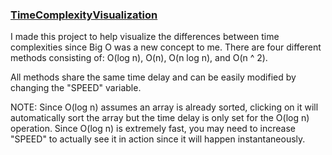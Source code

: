 ### [TimeComplexityVisualization](https://bsong070.github.io/TimeComplexityVisualization/)

I made this project to help visualize the differences between time complexities since Big O was a new concept to me. There are four different methods consisting of: O(log n), O(n), O(n log n), and O(n ^ 2).

All methods share the same time delay and can be easily modified by changing the "SPEED" variable.

NOTE: Since O(log n) assumes an array is already sorted, clicking on it will automatically sort the array but the time delay is only set for the O(log n) operation. Since O(log n) is extremely fast, you may need to increase "SPEED" to actually see it in action since it will happen instantaneously.
